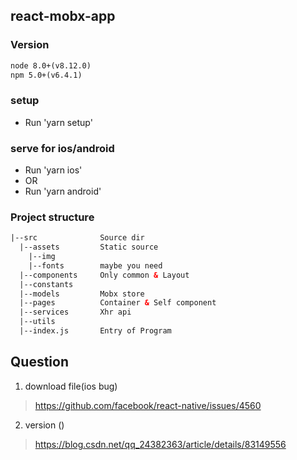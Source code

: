 ## react-mobx-app

### Version
```html
node 8.0+(v8.12.0)
npm 5.0+(v6.4.1)
```

### setup
* Run 'yarn setup'

### serve for ios/android
* Run 'yarn ios'
* OR
* Run 'yarn android'


### Project structure
```html
|--src              Source dir
  |--assets         Static source
    |--img          
    |--fonts        maybe you need             
  |--components     Only common & Layout
  |--constants      
  |--models         Mobx store
  |--pages          Container & Self component
  |--services       Xhr api
  |--utils          
  |--index.js       Entry of Program

```

## Question

1. download file(ios bug)
> https://github.com/facebook/react-native/issues/4560

2. version ()
> https://blog.csdn.net/qq_24382363/article/details/83149556
